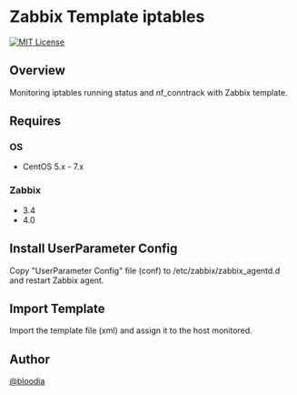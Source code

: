 # Zabbix Template iptables
[![MIT License](http://img.shields.io/badge/license-MIT-blue.svg?style=flat)](https://github.com/bloodia/Zabbix-Template-iptables/blob/master/iptables/LICENSE)

## Overview
Monitoring iptables running status and nf_conntrack with Zabbix template.  

## Requires
### OS
- CentOS 5.x - 7.x

### Zabbix
- 3.4
- 4.0

## Install UserParameter Config
Copy "UserParameter Config" file (conf) to /etc/zabbix/zabbix_agentd.d and restart Zabbix agent.  

## Import Template
Import the template file (xml) and assign it to the host monitored.

## Author
[@bloodia](https://twitter.com/bloodiadotnet)
